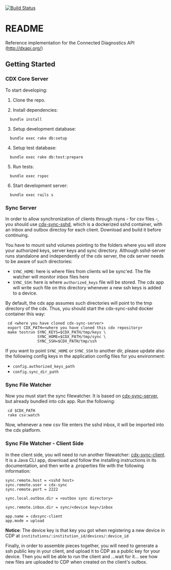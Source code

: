 [![Build Status](https://travis-ci.org/instedd/cdp.svg?branch=master)](https://travis-ci.org/instedd/cdp)

# README

Reference implementation for the Connected Diagnostics API (http://dxapi.org/)

## Getting Started

### CDX Core Server

To start developing:

1. Clone the repo.

2. Install dependencies:
  ```
    bundle install
  ```
3. Setup development database:
  ```
    bundle exec rake db:setup
  ```
4. Setup test database:
  ```
    bundle exec rake db:test:prepare
  ```
5. Run tests:
  ```
    bundle exec rspec
  ```
6. Start development server:
  ```
    bundle exec rails s
  ```
  
### Sync Server

In order to allow synchronization of clients through rsyns - for csv files -, you should use [cdx-sync-sshd](https://github.com/instedd/cdx-sync-sshd), which is a dockerized sshd container, with an inbox and outbox directoy for each client. Download and build it before continuing. 

You have to mount sshd volumes pointing to the folders where you will store your authorized keys, server keys and sync directory.  Although sshd-server runs standalone and independently of the cdx server, the cdx server needs to be aware of such directories:
 * ```SYNC_HOME```: here is where files from clients wil be sync'ed. The file watcher will monitor inbox files here
 * ```SYNC_SSH```: here is where ```authorized_keys``` file will be stored. The cdx app will write such file on this directory whenever a new ssh keys is added to a device. 

By default, the cdx app assumes such directories will point to the tmp directory of the cdx. Thus, you should start the cdx-sync-sshd docker container this way:

```
 cd <where you have cloned cdx-sync-server>
 export CDX_PATH=<where you have cloned this cdx repository>
 make testrun SYNC_KEYS=$CDX_PATH/tmp/keys \
              SYNC_HOME=$CDX_PATH/tmp/sync \
              SYNC_SSH=$CDX_PATH/tmp/ssh
```

If you want to point ```SYNC_HOME``` or ```SYNC_SSH``` to another dir, please update also the following config keys in the application config files for you environment:
 * ```config.authorized_keys_path```
 * ```config.sync_dir_path```
 
### Sync File Watcher

Now you must start the sync filewatcher. It is based on [cdx-sync-server](https://github.com/instedd/cdx-sync-server), but already bundled into cdx app. Run the following:

```
 cd $CDX_PATH
 rake csv:watch
```

Now, whenever a new csv file enters the sshd inbox, it will be imported into the cdx platform. 

### Sync File Watcher - Client Side

In thee client side, you will need to run another filewatcher: [cdx-sync-client](https://github.com/instedd/cdx-sync-client). It is a Java CLI app, download and follow the installing instructions in its documentation, and then write a .properties file with the following information: 

```properties
sync.remote.host = <sshd host> 
sync.remote.user = cdx-sync
sync.remote.port = 2222

sync.local.outbox.dir = <outbox sync directory>

sync.remote.inbox.dir = sync/<device key>/inbox

app.name = cdxsync-client
app.mode = upload
```

**Notice**: The device key is that key you got when registering a new device in CDP at  ```institutions/:institution_id/devices/:device_id```

Finally, in order to assemble pieces together, you will need to generate a ssh public key in your client, and upload it to CDP as a public key for your device. Then you will be able to run the client and ...wait for it... see how new files are uploaded to CDP when created on the client's outbox. 



